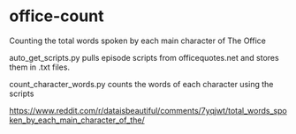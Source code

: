 # office-count
Counting the total words spoken by each main character of The Office

auto_get_scripts.py pulls episode scripts from officequotes.net and stores them in .txt files.

count_character_words.py counts the words of each character using the scripts


https://www.reddit.com/r/dataisbeautiful/comments/7yqjwt/total_words_spoken_by_each_main_character_of_the/
